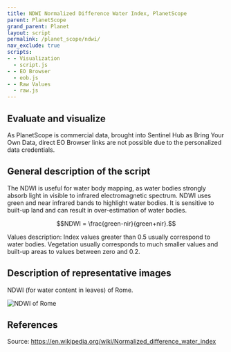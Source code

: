 ```yaml
---
title: NDWI Normalized Difference Water Index, PlanetScope
parent: PlanetScope
grand_parent: Planet
layout: script
permalink: /planet_scope/ndwi/
nav_exclude: true
scripts:
- - Visualization
  - script.js
- - EO Browser
  - eob.js
- - Raw Values
  - raw.js
---
```



## Evaluate and visualize

As PlanetScope is commercial data, brought into Sentinel Hub as Bring Your Own Data, direct EO Browser links are not possible due to the personalized data credentials. 

## General description of the script

The NDWI is useful for water body mapping, as water bodies strongly absorb light in visible to infrared electromagnetic spectrum. NDWI uses green and near infrared bands to highlight water bodies. It is sensitive to built-up land and can result in over-estimation of water bodies.

$$NDWI = \frac{green-nir}{green+nir}.$$  

Values description: Index values greater than 0.5 usually correspond to water bodies. Vegetation usually corresponds to much smaller values and built-up areas to values between zero and 0.2.

## Description of representative images

NDWI (for water content in leaves) of Rome. 

![NDWI of Rome](fig/fig1.jpg)

## References
Source: https://en.wikipedia.org/wiki/Normalized_difference_water_index
